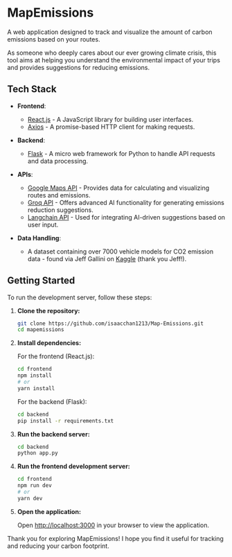 # MapEmissions

A web application designed to track and visualize the amount of carbon emissions based on your routes. 

As someone who deeply cares about our ever growing climate crisis, this tool aims at helping you understand the environmental impact of your trips and provides suggestions for reducing emissions.

## Tech Stack

- **Frontend**:
  - [React.js](https://reactjs.org/) - A JavaScript library for building user interfaces.
  - [Axios](https://axios-http.com/) - A promise-based HTTP client for making requests.

- **Backend**:
  - [Flask](https://flask.palletsprojects.com/en/2.0.x/) - A micro web framework for Python to handle API requests and data processing.

- **APIs**:
  - [Google Maps API](https://developers.google.com/maps) - Provides data for calculating and visualizing routes and emissions.
  - [Groq API](https://www.groq.com/docs) - Offers advanced AI functionality for generating emissions reduction suggestions.
  - [Langchain API](https://www.langchain.com/docs) - Used for integrating AI-driven suggestions based on user input.

- **Data Handling**:
  - A dataset containing over 7000 vehicle models for CO2 emission data - found via Jeff Gallini on [Kaggle](https://www.kaggle.com/datasets/jeffgallini/college-football-attendance-2000-to-2018) (thank you Jeff!). 

## Getting Started

To run the development server, follow these steps:

1. **Clone the repository:**

    ```bash
    git clone https://github.com/isaacchan1213/Map-Emissions.git
    cd mapemissions
    ```

2. **Install dependencies:**

    For the frontend (React.js):
    ```bash
    cd frontend
    npm install
    # or
    yarn install
    ```

    For the backend (Flask):
    ```bash
    cd backend
    pip install -r requirements.txt
    ```

3. **Run the backend server:**

    ```bash
    cd backend
    python app.py
    ```

4. **Run the frontend development server:**

    ```bash
    cd frontend
    npm run dev
    # or
    yarn dev
    ```

5. **Open the application:**

    Open [http://localhost:3000](http://localhost:3000) in your browser to view the application.

Thank you for exploring MapEmissions! I hope you find it useful for tracking and reducing your carbon footprint.
